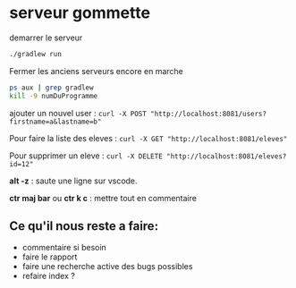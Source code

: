 # serveur gommette

demarrer le serveur
```bash
./gradlew run
```

Fermer les anciens serveurs encore en marche
```bash
ps aux | grep gradlew
kill -9 numDuProgramme
```

ajouter un nouvel user :
`curl -X POST "http://localhost:8081/users?firstname=a&lastname=b"`

Pour faire la liste des eleves :
`curl -X GET "http://localhost:8081/eleves"`

Pour supprimer un eleve :
`curl -X DELETE "http://localhost:8081/eleves?id=12"`

**alt -z** : saute une ligne sur vscode.

**ctr maj bar**  ou **ctr k c** : mettre tout en commentaire

## Ce qu'il nous reste a faire:


- commentaire si besoin
- faire le rapport
- faire une recherche active des bugs possibles
- refaire index ?
